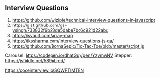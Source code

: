 
## Interview Questions
  1. https://github.com/wiziple/technical-interview-questions-in-javascript  
  2. https://gist.github.com/gs-ysingh/733832f9b23de5dabe7bc6c921d22abc
  3. https://jsvault.com/array-map
  4. https://tkssharma.com/interview-questions-js-qa/
  5. https://github.com/BornaSepic/Tic-Tac-Toe/blob/master/script.js


Carousel: https://codepen.io/dhatGuy/pen/YzymwNV
Stepper: https://jsfiddle.net/589pLred/
  

https://codeinterview.io/SQWFTIMTBN
